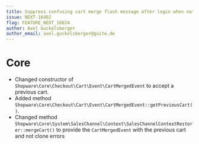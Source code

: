 ```yaml
---
title: Suppress confusing cart merge flash message after login when not appropriate
issue: NEXT-16482
flag: FEATURE_NEXT_16824
author: Axel Guckelsberger
author_email: axel.guckelsberger@guite.de
---
```

# Core
* Changed constructor of `Shopware\Core\Checkout\Cart\Event\CartMergedEvent` to accept a previous cart.
* Added method `Shopware\Core\Checkout\Cart\Event\CartMergedEvent::getPreviousCart()`.
* Changed method `Shopware\Core\System\SalesChannel\Context\SalesChannelContextRestorer::mergeCart()` to provide the `CartMergedEvent` with the previous cart and not clone errors
